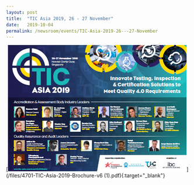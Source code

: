 ```yaml
---
layout: post
title:  "TIC Asia 2019, 26 - 27 November"
date:   2019-10-04
permalink: /newsroom/events/TIC-Asia-2019-26---27-November
---
```


[![TIC-Asia-2019-brochure-cover](/images/brochures/TIC-Asia-2019.png)](/files/4701-TIC-Asia-2019-Brochure-v6 (1).pdf){:target="_blank"}



